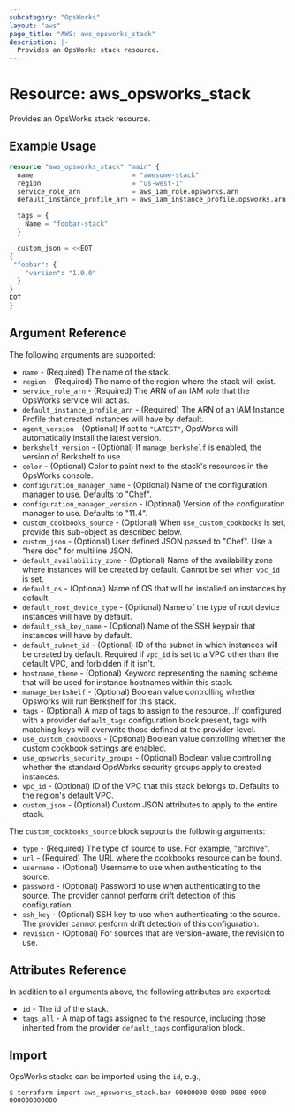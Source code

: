 ```yaml
---
subcategory: "OpsWorks"
layout: "aws"
page_title: "AWS: aws_opsworks_stack"
description: |-
  Provides an OpsWorks stack resource.
---
```


# Resource: aws_opsworks_stack

Provides an OpsWorks stack resource.

## Example Usage

```terraform
resource "aws_opsworks_stack" "main" {
  name                         = "awesome-stack"
  region                       = "us-west-1"
  service_role_arn             = aws_iam_role.opsworks.arn
  default_instance_profile_arn = aws_iam_instance_profile.opsworks.arn

  tags = {
    Name = "foobar-stack"
  }

  custom_json = <<EOT
{
 "foobar": {
    "version": "1.0.0"
  }
}
EOT
}
```

## Argument Reference

The following arguments are supported:

* `name` - (Required) The name of the stack.
* `region` - (Required) The name of the region where the stack will exist.
* `service_role_arn` - (Required) The ARN of an IAM role that the OpsWorks service will act as.
* `default_instance_profile_arn` - (Required) The ARN of an IAM Instance Profile that created instances will have by default.
* `agent_version` - (Optional) If set to `"LATEST"`, OpsWorks will automatically install the latest version.
* `berkshelf_version` - (Optional) If `manage_berkshelf` is enabled, the version of Berkshelf to use.
* `color` - (Optional) Color to paint next to the stack's resources in the OpsWorks console.
* `configuration_manager_name` - (Optional) Name of the configuration manager to use. Defaults to "Chef".
* `configuration_manager_version` - (Optional) Version of the configuration manager to use. Defaults to "11.4".
* `custom_cookbooks_source` - (Optional) When `use_custom_cookbooks` is set, provide this sub-object as described below.
* `custom_json` - (Optional) User defined JSON passed to "Chef". Use a "here doc" for multiline JSON.
* `default_availability_zone` - (Optional) Name of the availability zone where instances will be created by default.
  Cannot be set when `vpc_id` is set.
* `default_os` - (Optional) Name of OS that will be installed on instances by default.
* `default_root_device_type` - (Optional) Name of the type of root device instances will have by default.
* `default_ssh_key_name` - (Optional) Name of the SSH keypair that instances will have by default.
* `default_subnet_id` - (Optional) ID of the subnet in which instances will be created by default.
  Required if `vpc_id` is set to a VPC other than the default VPC, and forbidden if it isn't.
* `hostname_theme` - (Optional) Keyword representing the naming scheme that will be used for instance hostnames within this stack.
* `manage_berkshelf` - (Optional) Boolean value controlling whether Opsworks will run Berkshelf for this stack.
* `tags` - (Optional) A map of tags to assign to the resource. .If configured with a provider `default_tags` configuration block present, tags with matching keys will overwrite those defined at the provider-level.
* `use_custom_cookbooks` - (Optional) Boolean value controlling whether the custom cookbook settings are
  enabled.
* `use_opsworks_security_groups` - (Optional) Boolean value controlling whether the standard OpsWorks
  security groups apply to created instances.
* `vpc_id` - (Optional) ID of the VPC that this stack belongs to.
  Defaults to the region's default VPC.
* `custom_json` - (Optional) Custom JSON attributes to apply to the entire stack.

The `custom_cookbooks_source` block supports the following arguments:

* `type` - (Required) The type of source to use. For example, "archive".
* `url` - (Required) The URL where the cookbooks resource can be found.
* `username` - (Optional) Username to use when authenticating to the source.
* `password` - (Optional) Password to use when authenticating to the source. The provider cannot perform drift detection of this configuration.
* `ssh_key` - (Optional) SSH key to use when authenticating to the source. The provider cannot perform drift detection of this configuration.
* `revision` - (Optional) For sources that are version-aware, the revision to use.

## Attributes Reference

In addition to all arguments above, the following attributes are exported:

* `id` - The id of the stack.
* `tags_all` - A map of tags assigned to the resource, including those inherited from the provider `default_tags` configuration block.

## Import

OpsWorks stacks can be imported using the `id`, e.g.,

```
$ terraform import aws_opsworks_stack.bar 00000000-0000-0000-0000-000000000000
```
